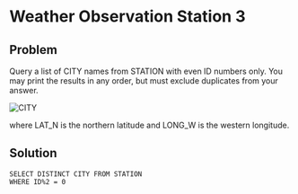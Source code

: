 # Weather Observation Station 3

## Problem

Query a list of CITY names from STATION with even ID numbers only. You may print the results in any order, but must exclude duplicates from your answer.

![CITY](https://github.com/MaheshMitikiri/github.io/blob/master/SQL/Hackerrank/Images/2.jpg)

where LAT_N is the northern latitude and LONG_W is the western longitude.

## Solution

```MS SQL
SELECT DISTINCT CITY FROM STATION
WHERE ID%2 = 0
```
